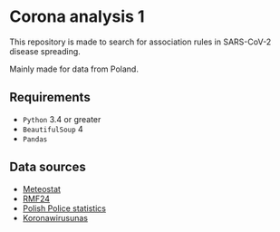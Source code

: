 # Corona analysis 1

This repository is made to search for association rules in SARS-CoV-2 disease spreading.

Mainly made for data from Poland.

## Requirements

* `Python` 3.4 or greater
* `BeautifulSoup` 4
* `Pandas`

## Data sources

* [Meteostat](https://meteostat.net/en/sources)
* [RMF24](https://www.rmf.fm/inc/outer/korona-wykres/wykres.html)
* [Polish Police statistics](http://policja.pl/pol/form/1,dok.html)
* [Koronawirusunas](http://koronawirusunas.pl)
